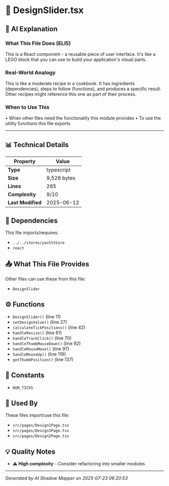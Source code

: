 # 📄 DesignSlider.tsx

## 🤖 AI Explanation

### What This File Does (ELI5)
This is a React component - a reusable piece of user interface. It's like a LEGO block that you can use to build your application's visual parts.

### Real-World Analogy
This is like a moderate recipe in a cookbook. It has ingredients (dependencies), steps to follow (functions), and produces a specific result. Other recipes might reference this one as part of their process.

### When to Use This
• When other files need the functionality this module provides
• To use the utility functions this file exports

---

## 📊 Technical Details

| Property | Value |
|----------|-------|
| **Type** | typescript |
| **Size** | 9,528 bytes |
| **Lines** | 265 |
| **Complexity** | 9/10 |
| **Last Modified** | 2025-06-12 |

## 🔗 Dependencies

This file imports/requires:

- `../../stores/yachtStore`
- `react`

## 📤 What This File Provides

Other files can use these from this file:

- `DesignSlider`

## ⚙️ Functions

-  `DesignSlider()` (line 11)
-  `setDesignValue()` (line 27)
-  `calculateTickPositions()` (line 42)
-  `handleResize()` (line 61)
-  `handleTrackClick()` (line 70)
-  `handleThumbMouseDown()` (line 92)
-  `handleMouseMove()` (line 97)
-  `handleMouseUp()` (line 119)
-  `getThumbPosition()` (line 137)

## 🔢 Constants

- `NUM_TICKS`

## 🔄 Used By

These files import/use this file:

- `src/pages/Design1Page.tsx`
- `src/pages/Design3Page.tsx`
- `src/pages/Design2Page.tsx`

## 💡 Quality Notes

- ⚠️ **High complexity** - Consider refactoring into smaller modules

---
*Generated by AI Shadow Mapper on 2025-07-23 06:20:53*